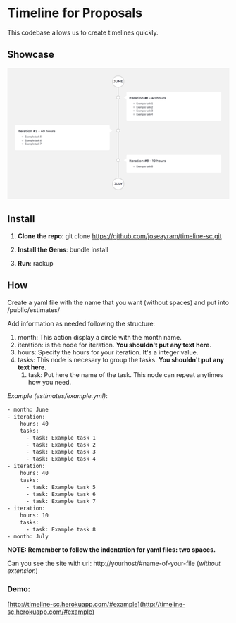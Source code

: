 # Timeline for Proposals

This codebase allows us to create timelines quickly.

## Showcase

![](https://raw.githubusercontent.com/ivanacostarubio/timeline-sc/master/screenshot.png)


## Install

1. **Clone the repo**: git clone https://github.com/joseayram/timeline-sc.git

2. **Install the Gems**: bundle install

3. **Run**: rackup

## How

Create a yaml file with the name that you want (without spaces) and put into /public/estimates/

Add information as needed following the structure:

1. month: This action display a circle with the month name. 
2. iteration: is the node for iteration. **You shouldn't put any text here**.
  1. hours: Specify the hours for your iteration. It's a integer value.
  2. tasks: This node is necesary to group the tasks. **You shouldn't put any text here**.
     1. task: Put here the name of the task. This node can repeat anytimes how you need.

*Example (estimates/example.yml)*:

```
- month: June
- iteration:
    hours: 40
    tasks:
      - task: Example task 1
      - task: Example task 2
      - task: Example task 3
      - task: Example task 4
- iteration:
    hours: 40
    tasks:
      - task: Example task 5
      - task: Example task 6
      - task: Example task 7
- iteration:
    hours: 10
    tasks:
      - task: Example task 8
- month: July
```

**NOTE: Remember to follow the indentation for yaml files: two spaces.**

Can you see the site with url: http://yourhost/#name-of-your-file (*without extension*)

### Demo:

[http://timeline-sc.herokuapp.com/#example](http://timeline-sc.herokuapp.com/#example)
